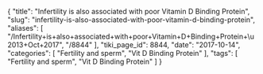 {
    "title": "Infertility is also associated with poor Vitamin D Binding Protein",
    "slug": "infertility-is-also-associated-with-poor-vitamin-d-binding-protein",
    "aliases": [
        "/Infertility+is+also+associated+with+poor+Vitamin+D+Binding+Protein+\u2013+Oct+2017",
        "/8844"
    ],
    "tiki_page_id": 8844,
    "date": "2017-10-14",
    "categories": [
        "Fertility and sperm",
        "Vit D Binding Protein"
    ],
    "tags": [
        "Fertility and sperm",
        "Vit D Binding Protein"
    ]
}
